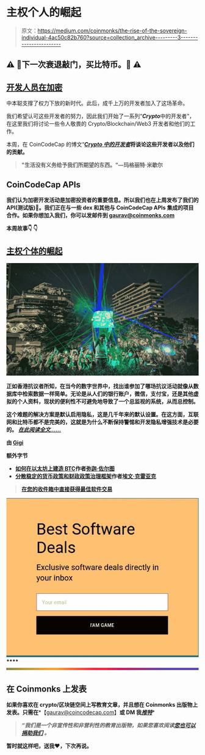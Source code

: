 # 主权个人的崛起

> 原文：<https://medium.com/coinmonks/the-rise-of-the-sovereign-individual-4ac50c82b760?source=collection_archive---------3----------------------->

## ⚠️ 🚨下一次衰退敲门，买比特币。🚨 ⚠️

## [开发人员在加密](https://blog.coincodecap.com/developers-in-crypto/)

中本聪支撑了权力下放的新时代。此后，成千上万的开发者加入了这场革命。

我们希望认可这些开发者的努力，因此我们开始了一系列“***Crypto***中的开发者”，在这里我们将讨论一些令人敬畏的 Crypto/Blockchain/Web3 开发者和他们的工作。

本周，在 CoinCodeCap 的博文“[***Crypto 中的开发者***](https://blog.coincodecap.com/developers-in-crypto/)**将谈论这些开发者以及他们的贡献。**

> **"生活没有义务给予我们所期望的东西。"—玛格丽特·米歇尔**

## **CoinCodeCap APIs**

**我们认为加密开发活动是加密投资者的重要信息。所以我们也在上周发布了我们的 API(测试版)👏。我们正在与一些 dex 和其他与 CoinCodeCap APIs 集成的项目合作。如果你想加入我们，你可以发邮件到 gaurav@coinmonks.com**

**本周故事👇 👇**

## **[主权个体的崛起](/bull-bitcoin/the-rise-of-the-sovereign-individual-2201eee82f00)**

**![](img/b0885048928c552626df31a02b416708.png)**

**正如香港抗议者所知，在当今的数字世界中，找出谁参加了哪场抗议活动就像从数据库中检索数据一样简单。无论是从人们的银行账户，微信，支付宝，还是其他虚拟的个人资料，现状的便利性不可避免地导致了一个总监视的系统，从而总控制。**

**这个难题的解决方案是默认启用隐私，这是几千年来的默认设置。在这方面，互联网和比特币都不是完美的，这就是为什么不断保持警惕和开发隐私增强技术是必要的。 [***在此阅读全文……***](/bull-bitcoin/the-rise-of-the-sovereign-individual-2201eee82f00)**

**由 [Gigi](https://medium.com/u/29f663fdaf68?source=post_page-----4ac50c82b760--------------------------------)**

****额外字节****

*   **[如何在以太坊上建造 BTC](/coinmonks/how-to-build-btc-on-ethereum-1b214f3b26)作者[弥迦·佐尔图](https://medium.com/u/9e15b5664ca?source=post_page-----4ac50c82b760--------------------------------)**
*   **[分散稳定的货币政策和财政政策治理框架](/coinmonks/a-framework-for-decentralized-stablecoin-monetary-policy-and-fiscal-policy-governance-3fb47d30226c)作者[埃文·克雷亚克](https://medium.com/u/59d7d08d373?source=post_page-----4ac50c82b760--------------------------------)**

> **[在您的收件箱中直接获得最佳软件交易](https://coincodecap.com/?utm_source=coinmonks)**

**[![](img/7c0b3dfdcbfea594cc0ae7d4f9bf6fcb.png)](https://coincodecap.com/?utm_source=coinmonks)****![](img/c257224152ccf560a1f99a0d9e0a6c50.png)**

## ****在 Coinmonks 上发表****

**如果你喜欢在 crypto/区块链空间上写教育文章，并且想在 Coinmonks 出版物上发表。只需在***【gaurav@coincodecap.com】****或 DM 我**[***推特***](https://twitter.com/coinmonks)***

> ****“我们是一个非宣传性和非营利性的教育出版物，如果您喜欢阅读*[](https://medium.com/coinmonks)**[*您也可以捐助我们*](/coinmonks/monks-need-your-help-7440418d67ec) *。******

********暂时就这样吧，送我❤️，下次再说。********